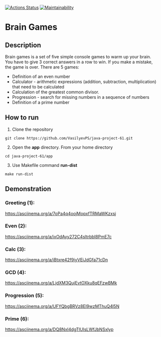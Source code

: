 [![Actions Status](https://github.com/VasilyevPS/java-project-61/workflows/hexlet-check/badge.svg)](https://github.com/VasilyevPS/java-project-61/actions)
[![Maintainability](https://api.codeclimate.com/v1/badges/906548b29b14371cba78/maintainability)](https://codeclimate.com/github/VasilyevPS/java-project-61/maintainability)

# Brain Games

## Description
Brain games is a set of five simple console games to warm up your brain. You have to give 3 correct answers in a row to win. If you make a mistake, the game is over. There are 5 games:
* Definition of an even number
* Calculator - arithmetic expressions (addition, subtraction, multiplication) that need to be calculated
* Calculation of the greatest common divisor.
* Progression - search for missing numbers in a sequence of numbers
* Definition of a prime number

## How to run
1. Clone the repository

`git clone https://github.com/VasilyevPS/java-project-61.git`

2. Open the **app** directory. From your home directory

`cd java-project-61/app`

3. Use Makefile command **run-dist**

`make run-dist`


## Demonstration
### Greeting (1): 
https://asciinema.org/a/7oPa4q4oojMopxfTRMaWKzxsj

### Even (2): 
https://asciinema.org/a/ixOdAyy272C4sltrbbI8PmE7c

### Calc (3):
https://asciinema.org/a/iBtxre42f9iyVEiJdGfa71cDn

### GCD (4):
https://asciinema.org/a/LjdXM3QujEvtOXku8qEFzwBMk

### Progression (5):
https://asciinema.org/a/UFYQbgBRVz8EI9wzMThuQ4l5N

### Prime (6):
https://asciinema.org/a/DQ8NxI4dgTlUIsLWfJbNSxlyp
